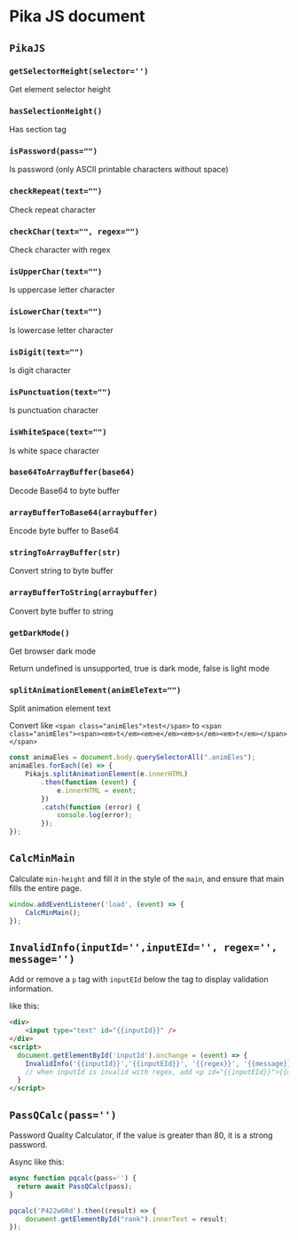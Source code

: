 # Pika JS document

## `PikaJS`

### `getSelectorHeight(selector='')`

Get element selector height

### `hasSelectionHeight()`

Has section tag

### `isPassword(pass="")`

Is password (only ASCII printable characters without space)

### `checkRepeat(text="")`

Check repeat character

### `checkChar(text="", regex="")`

Check character with regex

### `isUpperChar(text="")`

Is uppercase letter character

### `isLowerChar(text="")`

Is lowercase letter character

### `isDigit(text="")`

Is digit character

### `isPunctuation(text="")`

Is punctuation character

### `isWhiteSpace(text="")`

Is white space character

### `base64ToArrayBuffer(base64)`

Decode Base64 to byte buffer

### `arrayBufferToBase64(arraybuffer)`

Encode byte buffer to Base64

### `stringToArrayBuffer(str)`

Convert string to byte buffer

### `arrayBufferToString(arraybuffer)`

Convert byte buffer to string

### `getDarkMode()`

Get browser dark mode

Return undefined is unsupported, true is dark mode, false is light mode

### `splitAnimationElement(animEleText="")`

Split animation element text

Convert like
`<span class="animEles">test</span>`
to
`<span class="animEles"><span><em>t</em><em>e</em><em>s</em><em>t</em></span></span>`

```javascript
const animaEles = document.body.querySelectorAll(".animEles");
animaEles.forEach((e) => {
    Pikajs.splitAnimationElement(e.innerHTML)
        .then(function (event) {
            e.innerHTML = event;
        })
        .catch(function (error) {
            console.log(error);
        });
});
```

## `CalcMinMain`

Calculate `min-height` and fill it in the style of the `main`, and ensure that main fills the entire page.

```js
window.addEventListener('load', (event) => {
    CalcMinMain();
});
```

## `InvalidInfo(inputId='',inputEId='', regex='', message='')`

Add or remove a `p` tag with `inputEId` below the tag to display validation information.

like this:
```html
<div>
    <input type="text" id="{{inputId}}" />
</div>
<script>
  document.getElementById('inputId').onchange = (event) => {
    InvalidInfo('{{inputId}}','{{inputEId}}', '{{regex}}', '{{message}}');
    // when inputId is invalid with regex, add <p id="{{inputEId}}">{{message}}</p> under input.
  }
</script>
```

## `PassQCalc(pass='')`

Password Quality Calculator, if the value is greater than 80, it is a strong password.

Async like this:

```js
async function pqcalc(pass='') {
  return await PassQCalc(pass);
}

pqcalc('P422w0Rd').then((result) => {
    document.getElementById("rank").innerText = result;
});
```
